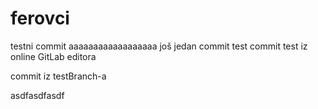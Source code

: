 ﻿# ferovci
testni commit
aaaaaaaaaaaaaaaaaa
još jedan commit test
commit test iz online GitLab editora

commit iz testBranch-a


asdfasdfasdf